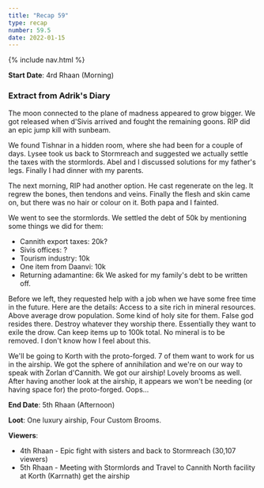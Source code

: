 ```yaml
---
title: "Recap 59"
type: recap
number: 59.5
date: 2022-01-15
---
```


{% include nav.html %}

**Start Date**: 4rd Rhaan (Morning)

### Extract from Adrik's Diary

The moon connected to the plane of madness appeared to grow bigger. We got released when d'Sivis arrived and fought the remaining goons. RIP did an epic jump kill with sunbeam.

We found Tishnar in a hidden room, where she had been for a couple of days. Lysee took us back to Stormreach and suggested we actually settle the taxes with the stormlords.
Abel and I discussed solutions for my father's legs. Finally I had dinner with my parents.

The next morning, RIP had another option. He cast regenerate on the leg. It regrew the bones, then tendons and veins. Finally the flesh and skin came on, but there was no hair or colour on it. Both papa and I fainted.

We went to see the stormlords. We settled the debt of 50k by mentioning some things we did for them:

- Cannith export taxes: 20k?
- Sivis offices: ?
- Tourism industry: 10k
- One item from Daanvi: 10k
- Returning adamantine: 6k We asked for my family's debt to be written off.

Before we left, they requested help with a job when we have some free time in the future. Here are the details:
Access to a site rich in mineral resources. Above average drow population. Some kind of holy site for them. False god resides there. Destroy whatever they worship there.
Essentially they want to exile the drow. Can keep items up to 100k total. No mineral is to be removed.
I don't know how I feel about this.

We'll be going to Korth with the proto-forged. 7 of them want to work for us in the airship. We got the sphere of annihilation and we're on our way to speak with Zorlan d'Cannith.
We got our airship! Lovely brooms as well.
After having another look at the airship, it appears we won't be needing (or having space for) the proto-forged. Oops…

**End Date**: 5th Rhaan (Afternoon)

**Loot**: One luxury airship, Four Custom Brooms.

**Viewers**: 
- 4th Rhaan - Epic fight with sisters and back to Stormreach (30,107 viewers)
- 5th Rhaan - Meeting with Stormlords and Travel to Cannith North facility at Korth (Karrnath) get the airship